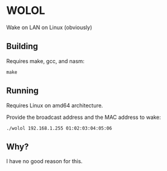 # WOLOL

Wake on LAN on Linux (obviously)

## Building

Requires make, gcc, and nasm:

    make

## Running

Requires Linux on amd64 architecture.

Provide the broadcast address and the MAC address to wake:

    ./wolol 192.168.1.255 01:02:03:04:05:06

## Why?

I have no good reason for this.
